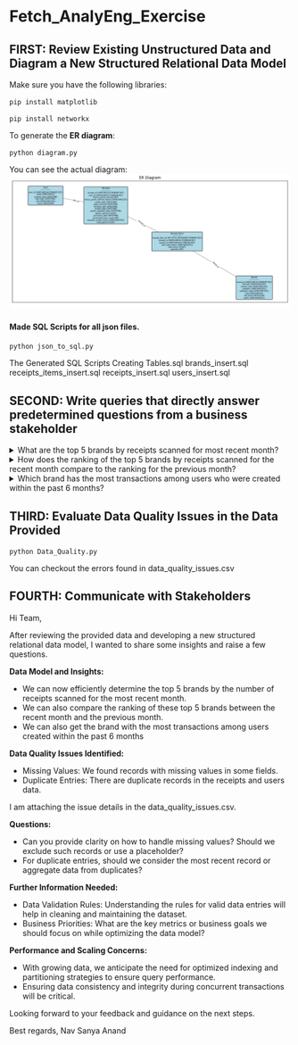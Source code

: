 # Fetch_AnalyEng_Exercise

## FIRST: Review Existing Unstructured Data and Diagram a New Structured Relational Data Model

Make sure you have the following libraries:
```
pip install matplotlib
```

```
pip install networkx
```

To generate the <b>ER diagram</b>:
```
python diagram.py
```

You can see the actual diagram:
<img src="ER_Diagram.png" alt="Diagram">

#### Made SQL Scripts for all json files.
```
python json_to_sql.py
```

The Generated SQL Scripts
Creating Tables.sql
brands_insert.sql
receipts_items_insert.sql
receipts_insert.sql
users_insert.sql

## SECOND: Write queries that directly answer predetermined questions from a business stakeholder

<details>
        <summary>What are the top 5 brands by receipts scanned for most recent month?</summary>
                       
        WITH RecentMonth AS (
            SELECT 
                    b.name AS brand_name,
                    COUNT(r.receipt_id) AS receipt_count
            FROM 
                    Receipts r
            JOIN 
                    Receipt_Items ri ON r.receipt_id = ri.receipt_id
            JOIN 
                    Brands b ON ri.brand_id = b.brand_id
            WHERE 
                    r.date_scanned >= DATE_FORMAT(NOW() - INTERVAL 1 MONTH, '%Y-%m-01')
                    AND r.date_scanned < DATE_FORMAT(NOW(), '%Y-%m-01')
            GROUP BY 
                    b.name
            ORDER BY 
                    receipt_count DESC
            LIMIT 5
            );
</details>

<details>
        <summary>How does the ranking of the top 5 brands by receipts scanned for the recent month compare to the ranking for the previous month?</summary>

        -- Get the top 5 brands for the most recent month
        WITH RecentMonth AS (
        SELECT 
                b.name AS brand_name,
                COUNT(r.receipt_id) AS receipt_count
        FROM 
                Receipts r
        JOIN 
                Receipt_Items ri ON r.receipt_id = ri.receipt_id
        JOIN 
                Brands b ON ri.brand_id = b.brand_id
        WHERE 
                r.date_scanned >= DATE_FORMAT(NOW() - INTERVAL 1 MONTH, '%Y-%m-01')
                AND r.date_scanned < DATE_FORMAT(NOW(), '%Y-%m-01')
        GROUP BY 
                b.name
        ORDER BY 
                receipt_count DESC
        LIMIT 5
        ),
        -- Get the top 5 brands for the previous month
        PreviousMonth AS (
        SELECT 
                b.name AS brand_name,
                COUNT(r.receipt_id) AS receipt_count
        FROM 
                Receipts r
        JOIN 
                Receipt_Items ri ON r.receipt_id = ri.receipt_id
        JOIN 
                Brands b ON ri.brand_id = b.brand_id
        WHERE 
                r.date_scanned >= DATE_FORMAT(NOW() - INTERVAL 2 MONTH, '%Y-%m-01')
                AND r.date_scanned < DATE_FORMAT(NOW() - INTERVAL 1 MONTH, '%Y-%m-01')
        GROUP BY 
                b.name
        ORDER BY 
                receipt_count DESC
        LIMIT 5
        )
        -- Compare the top brands between the two months
        SELECT 
        rm.brand_name AS recent_month_brand,
        rm.receipt_count AS recent_month_count,
        pm.brand_name AS previous_month_brand,
        pm.receipt_count AS previous_month_count
        FROM 
        RecentMonth rm
        LEFT JOIN 
        PreviousMonth pm ON rm.brand_name = pm.brand_name
        UNION
        SELECT 
        pm.brand_name AS recent_month_brand,
        NULL AS recent_month_count,
        pm.brand_name AS previous_month_brand,
        pm.receipt_count AS previous_month_count
        FROM 
        PreviousMonth pm
        LEFT JOIN 
        RecentMonth rm ON pm.brand_name = rm.brand_name
        WHERE 
        rm.brand_name IS NULL;

</details>

<details>
        <summary>Which brand has the most transactions among users who were created within the past 6 months?</summary>

       -- Get the brand with the most transactions among users created within the past 6 months
        SELECT 
        b.name AS brand_name,
        COUNT(ri.receipt_item_id) AS transaction_count
        FROM 
        Users u
        JOIN 
        Receipts r ON u.user_id = r.user_id
        JOIN 
        Receipt_Items ri ON r.receipt_id = ri.receipt_id
        JOIN 
        Brands b ON ri.brand_id = b.brand_id
        WHERE 
        u.created_date >= NOW() - INTERVAL 6 MONTH
        GROUP BY 
        b.name
        ORDER BY 
        transaction_count DESC
        LIMIT 1;
  

</details>

## THIRD: Evaluate Data Quality Issues in the Data Provided

```
python Data_Quality.py
```

You can checkout the errors found in data_quality_issues.csv

## FOURTH: Communicate with Stakeholders
Hi Team,

After reviewing the provided data and developing a new structured relational data model, I wanted to share some insights and raise a few questions.

<b>Data Model and Insights:</b>

* We can now efficiently determine the top 5 brands by the number of receipts scanned for the most recent month.
* We can also compare the ranking of these top 5 brands between the recent month and the previous month.
* We can also get the brand with the most transactions among users created within the past 6 months

<b>Data Quality Issues Identified:</b>

* Missing Values: We found records with missing values in some fields. 
* Duplicate Entries: There are duplicate records in the receipts and users data.

I am attaching the issue details in the data_quality_issues.csv.

<b>Questions:</b>

* Can you provide clarity on how to handle missing values? Should we exclude such records or use a placeholder?
* For duplicate entries, should we consider the most recent record or aggregate data from duplicates?

<b>Further Information Needed:</b>

* Data Validation Rules: Understanding the rules for valid data entries will help in cleaning and maintaining the dataset.
* Business Priorities: What are the key metrics or business goals we should focus on while optimizing the data model?

<b>Performance and Scaling Concerns:</b>

* With growing data, we anticipate the need for optimized indexing and partitioning strategies to ensure query performance.
* Ensuring data consistency and integrity during concurrent transactions will be critical.

Looking forward to your feedback and guidance on the next steps.

Best regards,
Nav Sanya Anand
